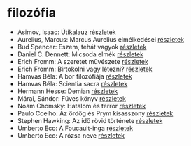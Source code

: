 # filozófia

- Asimov, Isaac: Útikalauz [részletek](../_details/Asimov%2C%20Isaac.md#id_1171)
- Aurelius, Marcus: Marcus Aurelius elmélkedései [részletek](../_details/Aurelius%2C%20Marcus.md#id_856)
- Bud Spencer: Eszem, tehát vagyok [részletek](../_details/Bud%20Spencer.md#id_966)
- Daniel C. Dennett: Micsoda elmék [részletek](../_details/Daniel%20C.%20Dennett.md#id_631)
- Erich Fromm: A szeretet művészete [részletek](../_details/Erich%20Fromm.md#id_288)
- Erich Fromm: Birtokolni vagy létezni? [részletek](../_details/Erich%20Fromm.md#id_2)
- Hamvas Béla: A bor filozófiája [részletek](../_details/Hamvas%20B%C3%A9la.md#id_776)
- Hamvas Béla: Scientia sacra [részletek](../_details/Hamvas%20B%C3%A9la.md#id_777)
- Hermann Hesse: Demian [részletek](../_details/Hermann%20Hesse.md#id_399)
- Márai, Sándor: Füves könyv [részletek](../_details/M%C3%A1rai%2C%20S%C3%A1ndor.md#id_1419)
- Noam Chomsky: Hatalom és terror [részletek](../_details/Noam%20Chomsky.md#id_343)
- Paulo Coelho: Az ördög és Prym kisasszony [részletek](../_details/Paulo%20Coelho.md#id_262)
- Stephen Hawking: Az idő rövid története [részletek](../_details/Stephen%20Hawking.md#id_1166)
- Umberto Eco: A Foucault-inga [részletek](../_details/Umberto%20Eco.md#id_1024)
- Umberto Eco: A rózsa neve [részletek](../_details/Umberto%20Eco.md#id_789)